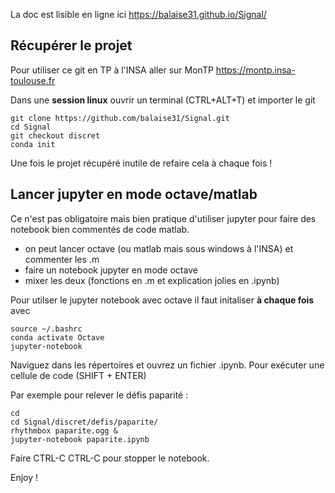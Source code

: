 

La doc est lisible en ligne ici https://balaise31.github.io/Signal/


## Récupérer le projet
Pour utiliser ce git en TP à l'INSA aller sur MonTP  https://montp.insa-toulouse.fr

Dans une **session linux** ouvrir un terminal (CTRL+ALT+T) et importer le git

    git clone https://github.com/balaise31/Signal.git
    cd Signal
    git checkout discret
    conda init

Une fois le projet récupéré inutile de refaire cela à chaque fois !

## Lancer jupyter en mode octave/matlab

Ce n'est pas obligatoire mais bien pratique d'utiliser jupyter pour faire des notebook bien commentés de code matlab.
  * on peut lancer octave (ou matlab mais sous windows à l'INSA) et commenter les .m
  * faire un notebook jupyter en mode octave
  * mixer les deux (fonctions en .m et explication jolies en .ipynb)

Pour utilser le jupyter notebook avec octave il faut initaliser **à chaque fois** avec

    source ~/.bashrc
    conda activate Octave 
    jupyter-notebook 
    
Naviguez dans les répertoires et ouvrez un fichier .ipynb.
Pour exécuter une cellule de code (SHIFT + ENTER)

Par exemple pour relever le défis paparité :

    cd
    cd Signal/discret/defis/paparite/
    rhythmbox paparite.ogg &
    jupyter-notebook paparite.ipynb
    
 Faire CTRL-C CTRL-C pour stopper le notebook.
 
Enjoy !
